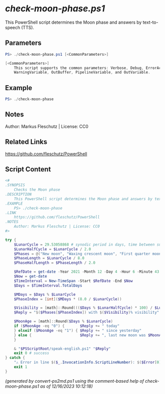 *check-moon-phase.ps1*
================

This PowerShell script determines the Moon phase and answers by text-to-speech (TTS).

Parameters
----------
```powershell
PS> ./check-moon-phase.ps1 [<CommonParameters>]

[<CommonParameters>]
    This script supports the common parameters: Verbose, Debug, ErrorAction, ErrorVariable, WarningAction, 
    WarningVariable, OutBuffer, PipelineVariable, and OutVariable.
```

Example
-------
```powershell
PS> ./check-moon-phase

```

Notes
-----
Author: Markus Fleschutz | License: CC0

Related Links
-------------
https://github.com/fleschutz/PowerShell

Script Content
--------------
```powershell
<#
.SYNOPSIS
	Checks the Moon phase
.DESCRIPTION
	This PowerShell script determines the Moon phase and answers by text-to-speech (TTS).
.EXAMPLE
	PS> ./check-moon-phase
.LINK
	https://github.com/fleschutz/PowerShell
.NOTES
	Author: Markus Fleschutz | License: CC0
#>

try {
	$LunarCycle = 29.53058868 # synodic period in days, time between successive new moons
	$LunarHalfCycle = $LunarCycle / 2.0
	$Phases = @("New moon", "Waxing crescent moon", "First quarter moon", "Waxing gibbous moon", "Full moon", "Waning gibbous moon", "Last quarter moon", "Waning crescent moon")
	$PhaseLength = $LunarCycle / 8.0
	$PhaseHalfLength = $PhaseLength / 2.0

	$RefDate = get-date -Year 2021 -Month 12 -Day 4 -Hour 6 -Minute 43 # Dec 4, 2021 06:43 UTC [New Moon]
	$Now = get-date
	$TimeInterval = New-TimeSpan -Start $RefDate -End $Now
	$Days = $TimeInterval.TotalDays

	$MDays = $Days % $LunarCycle
	$PhaseIndex = [int]($MDays * (8.0 / $LunarCycle))

	$Visibility = [math]::Round((($Days % $LunarHalfCycle) * 100) / $LunarHalfCycle)
	$Reply = "$($Phases[$PhaseIndex]) with $($Visibility)% visibility"

	$MoonAge = [math]::Round($Days % $LunarCycle)	
	if ($MoonAge -eq "0") {	      $Reply += " today"
	} elseif ($MoonAge -eq "1") { $Reply += " since yesterday"
	} else {                      $Reply += ", last new moon was $MoonAge days ago"
	}

	& "$PSScriptRoot/speak-english.ps1" "$Reply"
	exit 0 # success
} catch {
	"⚠️ Error in line $($_.InvocationInfo.ScriptLineNumber): $($Error[0])"
	exit 1
}
```

*(generated by convert-ps2md.ps1 using the comment-based help of check-moon-phase.ps1 as of 12/16/2023 10:12:18)*
